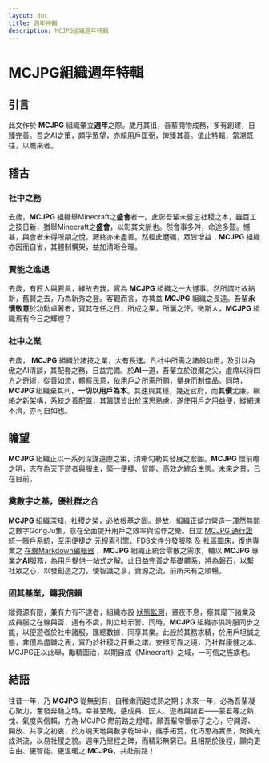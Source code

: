 ```yaml
---
layout: doc
title: 週年特輯
description: MCJPG組織週年特輯
---
```

# MCJPG組織週年特輯

## 引言

此文作於 **MCJPG** 組織肇立**週年**之際。歲月其徂，吾輩開物成務，多有創建，日臻完善。吾之AI之策，頗孚眾望，亦賴用戶匡弼，俾臻其善。值此特輯，當溯既往，以瞻來者。

## 稽古

### 社中之務

去歲，**MCJPG** 組織舉Minecraft之**盛會**者一。此彰吾輩未嘗忘社稷之本，雖百工之技日新，猶舉Minecraft之**盛會**，以彰其文脈也。然會事多舛，命途多艱。憾甚，與會者未得所期之悅，厥終亦未盡善。然經此磨礪，眾皆增益；**MCJPG** 組織亦因而自省，其體制構架，益加清晰合理。

### 賢能之進退

去歲，有匠人與要員，緣故去我，實為 **MCJPG** 組織之一大憾事。然所謂吐故納新，舊賢之去，乃為新秀之登。客觀而言，亦裨益 **MCJPG** 組織之長遠。吾輩**永懷敬意**於功勳卓著者，寶其在任之日，所成之果，所灑之汗。微斯人，**MCJPG** 組織焉有今日之輝煌？

### 社中之業

去歲， **MCJPG** 組織於諸技之業，大有長進。凡社中所需之諸般功用，及引以為傲之AI清談，其配套之務，日益完備。於**AI**一道，吾輩立於浪潮之尖，虛席以待四方之奇術，從善如流，體察民意，依用戶之所需所願，量身而制佳品。同時， **MCJPG** 組織棄其利，**一切以用戶為本**。其速與其穩，幾近官府，而**其價**尤廉。網絡之新架構，系統之善配置，其籌謀皆出於深思熟慮，遂使用戶之用益便，縱網速不濟，亦可自如也。

## 瞻望

**MCJPG** 組織正以一系列深謀遠慮之策，清晰勾勒其發展之宏圖。**MCJPG** 懷前瞻之明，志在為天下遊者與服主，築一便捷、智能、高效之綜合生態。未來之景，已在目前。

### 奠數字之基，優社群之合

**MCJPG** 組織深知，社稷之榮，必依根基之固。是故，組織正傾力營造一渾然無間之數字GongJu集，意在全面提升用戶之效率與協作之樂。自立 [MCJPG 通行證](https://sso.mcjpg.org) 統一賬戶系統，至用便捷之 [元搜索引擎](https://search.mcjpg.org)、[FDS文件分發服務](https://fds.mcjpg.org) 及 [社區圖床](https://image.mcjpg.org)，復供專業之 [在線Markdown編輯器](https://editor.mcjpg.org) ，**MCJPG** 組織正統合零散之需求，輔以 **MCJPG** 專業之**AI**服務，為用戶提供一站式之解。此日益完善之基礎體系，將為磐石，以繫社眾之心，以發創造之力，使智識之享，資源之流，前所未有之順暢。

### 固其基業，鑄我信賴

縱資源有限，兼有力有不逮者，組織亦設 [狀態監測](https://status.mcjpg.org)，晝夜不息，察其麾下諸業及成員服之在線與否，遇有不虞，則立時示警。同時，**MCJPG** 組織亦供跨服同步之能，以便遊者於社中諸服，匯總數據，同享其樂。此般於其務求精，於用戶坦誠之態，非僅為盡職之表，實乃於社稷之莊重之諾。安穩可靠之境，乃社群康健之本。MCJPG正以此舉，勵精圖治，以期自成《Minecraft》之域，一可信之旌旗也。

## 結語

往昔一年，乃 **MCJPG** 從無到有，自稚嫩而趨成熟之期；未來一年，必為吾輩凝心聚力，奮發奔馳之時。幸甚至哉，感成員、匠人、遊者與諸君——蒙君等之熱忱、氣度與信賴，方為 MCJPG 燃前路之燈塔。願吾輩常懷赤子之心，守開源、開放、共享之初衷，於方塊天地與數字乾坤中，攜手拓荒，化巧思為實景，聚微光成洪流，以易社稷之貌。週年乃里程之碑，而精彩無窮已。且相期於後程，願向更自由、更智能、更溫暖之 **MCJPG**，共赴前路！